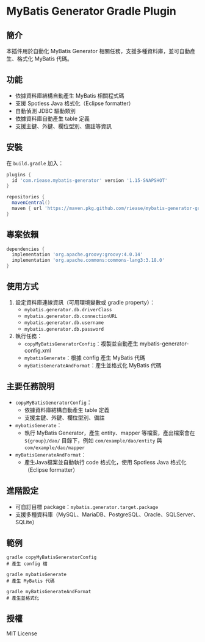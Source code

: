 # MyBatis Generator Gradle Plugin

## 簡介
本插件用於自動化 MyBatis Generator 相關任務，支援多種資料庫，並可自動產生、格式化 MyBatis 代碼。

## 功能
- 依據資料庫結構自動產生 MyBatis 相關程式碼
- 支援 Spotless Java 格式化（Eclipse formatter）
- 自動偵測 JDBC 驅動類別
- 依據資料庫自動產生 table 定義
- 支援主鍵、外鍵、欄位型別、備註等資訊

## 安裝
在 `build.gradle` 加入：

```groovy
plugins {
  id 'com.riease.mybatis-generator' version '1.15-SNAPSHOT'
}

repositories {
  mavenCentral()
  maven { url 'https://maven.pkg.github.com/riease/mybatis-generator-gradle-plugin' }
}
```

## 專案依賴
```groovy
dependencies {
  implementation 'org.apache.groovy:groovy:4.0.14'
  implementation 'org.apache.commons:commons-lang3:3.18.0'
}
```

## 使用方式
1. 設定資料庫連線資訊（可用環境變數或 gradle property）：
   - `mybatis.generator.db.driverClass`
   - `mybatis.generator.db.connectionURL`
   - `mybatis.generator.db.username`
   - `mybatis.generator.db.password`
2. 執行任務：
   - `copyMyBatisGeneratorConfig`：複製並自動產生 mybatis-generator-config.xml
   - `mybatisGenerate`：根據 config 產生 MyBatis 代碼
   - `myBatisGenerateAndFormat`：產生並格式化 MyBatis 代碼

## 主要任務說明
- `copyMyBatisGeneratorConfig`：
  - 依據資料庫結構自動產生 table 定義
  - 支援主鍵、外鍵、欄位型別、備註
- `mybatisGenerate`：
  - 執行 MyBatis Generator，產生 entity、mapper 等檔案，產出檔案會在 `${group}/dao/` 目錄下，例如 `com/example/dao/entity` 與 `com/example/dao/mapper` 
- `myBatisGenerateAndFormat`：
  - 產生Java檔案並自動執行 code 格式化，使用 Spotless Java 格式化（Eclipse formatter）

## 進階設定
- 可自訂目標 package：`mybatis.generator.target.package`
- 支援多種資料庫（MySQL、MariaDB、PostgreSQL、Oracle、SQLServer、SQLite）

## 範例
```shell
gradle copyMyBatisGeneratorConfig
# 產生 config 檔

gradle mybatisGenerate
# 產生 MyBatis 代碼

gradle myBatisGenerateAndFormat
# 產生並格式化
```


## 授權
MIT License

